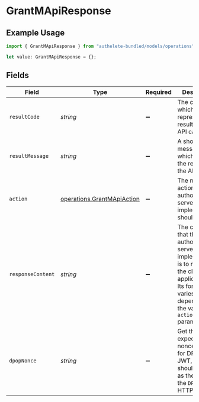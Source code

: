 # GrantMApiResponse

## Example Usage

```typescript
import { GrantMApiResponse } from "authelete-bundled/models/operations";

let value: GrantMApiResponse = {};
```

## Fields

| Field                                                                                                                                                             | Type                                                                                                                                                              | Required                                                                                                                                                          | Description                                                                                                                                                       |
| ----------------------------------------------------------------------------------------------------------------------------------------------------------------- | ----------------------------------------------------------------------------------------------------------------------------------------------------------------- | ----------------------------------------------------------------------------------------------------------------------------------------------------------------- | ----------------------------------------------------------------------------------------------------------------------------------------------------------------- |
| `resultCode`                                                                                                                                                      | *string*                                                                                                                                                          | :heavy_minus_sign:                                                                                                                                                | The code which represents the result of the API call.                                                                                                             |
| `resultMessage`                                                                                                                                                   | *string*                                                                                                                                                          | :heavy_minus_sign:                                                                                                                                                | A short message which explains the result of the API call.                                                                                                        |
| `action`                                                                                                                                                          | [operations.GrantMApiAction](../../models/operations/grantmapiaction.md)                                                                                          | :heavy_minus_sign:                                                                                                                                                | The next action that the authorization server implementation should take.                                                                                         |
| `responseContent`                                                                                                                                                 | *string*                                                                                                                                                          | :heavy_minus_sign:                                                                                                                                                | The content that the authorization server implementation is to return to the client application.<br/>Its format varies depending on the value of `action` parameter.<br/> |
| `dpopNonce`                                                                                                                                                       | *string*                                                                                                                                                          | :heavy_minus_sign:                                                                                                                                                | Get the expected nonce value for DPoP proof JWT, which should be used<br/>as the value of the `DPoP-Nonce` HTTP header.<br/>                                      |